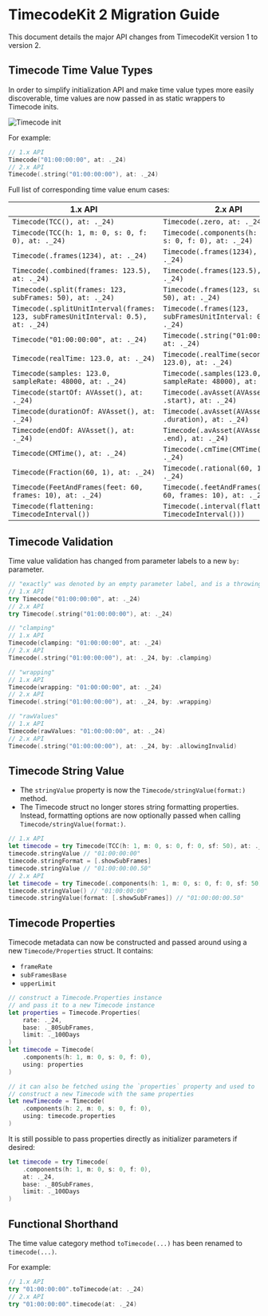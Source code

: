 # TimecodeKit 2 Migration Guide

This document details the major API changes from TimecodeKit version 1 to version 2.

## Timecode Time Value Types

In order to simplify initialization API and make time value types more easily discoverable, time values are now passed in as static wrappers to Timecode inits.

![Timecode init](timecode-init.png)

For example:

```swift
// 1.x API
Timecode("01:00:00:00", at: ._24)
// 2.x API
Timecode(.string("01:00:00:00"), at: ._24)
```

Full list of corresponding time value enum cases:

| 1.x API                                                      | 2.x API                                                      |
| ------------------------------------------------------------ | ------------------------------------------------------------ |
| `Timecode(TCC(), at: ._24)`                                  | `Timecode(.zero, at: ._24)`                                  |
| `Timecode(TCC(h: 1, m: 0, s: 0, f: 0), at: ._24)`            | `Timecode(.components(h: 1, m: 0, s: 0, f: 0), at: ._24)`    |
| `Timecode(.frames(1234), at: ._24)`                          | `Timecode(.frames(1234), at: ._24)`                          |
| `Timecode(.combined(frames: 123.5), at: ._24)`               | `Timecode(.frames(123.5), at: ._24)`                         |
| `Timecode(.split(frames: 123, subFrames: 50), at: ._24)`     | `Timecode(.frames(123, subFrames: 50), at: ._24)`            |
| `Timecode(.splitUnitInterval(frames: 123, subFramesUnitInterval: 0.5), at: ._24)` | `Timecode(.frames(123, subFramesUnitInterval: 0.5), at: ._24)` |
| `Timecode("01:00:00:00", at: ._24)`                          | `Timecode(.string("01:00:00:00"), at: ._24)`                 |
| `Timecode(realTime: 123.0, at: ._24)`                        | `Timecode(.realTime(seconds: 123.0), at: ._24)`              |
| `Timecode(samples: 123.0, sampleRate: 48000, at: ._24)`      | `Timecode(.samples(123.0, sampleRate: 48000), at: ._24)`     |
| `Timecode(startOf: AVAsset(), at: ._24)`                     | `Timecode(.avAsset(AVAsset(), .start), at: ._24)`            |
| `Timecode(durationOf: AVAsset(), at: ._24)`                  | `Timecode(.avAsset(AVAsset(), .duration), at: ._24)`         |
| `Timecode(endOf: AVAsset(), at: ._24)`                       | `Timecode(.avAsset(AVAsset(), .end), at: ._24)`              |
| `Timecode(CMTime(), at: ._24)`                               | `Timecode(.cmTime(CMTime()), at: ._24)`                      |
| `Timecode(Fraction(60, 1), at: ._24)`                        | `Timecode(.rational(60, 1), at: ._24)`                       |
| `Timecode(FeetAndFrames(feet: 60, frames: 10), at: ._24)`    | `Timecode(.feetAndFrames(feet: 60, frames: 10), at: ._24)`   |
| `Timecode(flattening: TimecodeInterval())`                   | `Timecode(.interval(flattening: TimecodeInterval()))`        |

## Timecode Validation

Time value validation has changed from parameter labels to a new `by:` parameter.

```swift
// "exactly" was denoted by an empty parameter label, and is a throwing init
// 1.x API
try Timecode("01:00:00:00", at: ._24)
// 2.x API
try Timecode(.string("01:00:00:00"), at: ._24)

// "clamping"
// 1.x API
Timecode(clamping: "01:00:00:00", at: ._24)
// 2.x API
Timecode(.string("01:00:00:00"), at: ._24, by: .clamping)

// "wrapping"
// 1.x API
Timecode(wrapping: "01:00:00:00", at: ._24)
// 2.x API
Timecode(.string("01:00:00:00"), at: ._24, by: .wrapping)

// "rawValues"
// 1.x API
Timecode(rawValues: "01:00:00:00", at: ._24)
// 2.x API
Timecode(.string("01:00:00:00"), at: ._24, by: .allowingInvalid)
```

## Timecode String Value

- The `stringValue` property is now the ``Timecode/stringValue(format:)`` method.
- The Timecode struct no longer stores string formatting properties. Instead, formatting options are now optionally passed when calling ``Timecode/stringValue(format:)``.

```swift
// 1.x API
let timecode = try Timecode(TCC(h: 1, m: 0, s: 0, f: 0, sf: 50), at: ._24)
timecode.stringValue // "01:00:00:00"
timecode.stringFormat = [.showSubFrames]
timecode.stringValue // "01:00:00:00.50"
// 2.x API
let timecode = try Timecode(.components(h: 1, m: 0, s: 0, f: 0, sf: 50), at: ._24)
timecode.stringValue() // "01:00:00:00"
timecode.stringValue(format: [.showSubFrames]) // "01:00:00:00.50"
```

## Timecode Properties

Timecode metadata can now be constructed and passed around using a new ``Timecode/Properties`` struct. It contains:

- `frameRate`
- `subFramesBase`
- `upperLimit`

```swift
// construct a Timecode.Properties instance
// and pass it to a new Timecode instance
let properties = Timecode.Properties(
    rate: ._24,
    base: ._80SubFrames,
    limit: ._100Days
)
let timecode = Timecode(
    .components(h: 1, m: 0, s: 0, f: 0),
    using: properties
)

// it can also be fetched using the `properties` property and used to
// construct a new Timecode with the same properties
let newTimecode = Timecode(
    .components(h: 2, m: 0, s: 0, f: 0),
    using: timecode.properties
)
```

It is still possible to pass properties directly as initializer parameters if desired:

```swift
let timecode = try Timecode(
    .components(h: 1, m: 0, s: 0, f: 0), 
    at: ._24,
    base: ._80SubFrames,
    limit: ._100Days
)
```

## Functional Shorthand

The time value category method `toTimecode(...)` has been renamed to `timecode(...)`.

For example:

```swift
// 1.x API
try "01:00:00:00".toTimecode(at: ._24)
// 2.x API
try "01:00:00:00".timecode(at: ._24)
```
